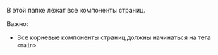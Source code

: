 В этой папке лежат все компоненты страниц.

Важно:
- Все корневые компоненты страниц должны начинаться на тега `<main>` 
